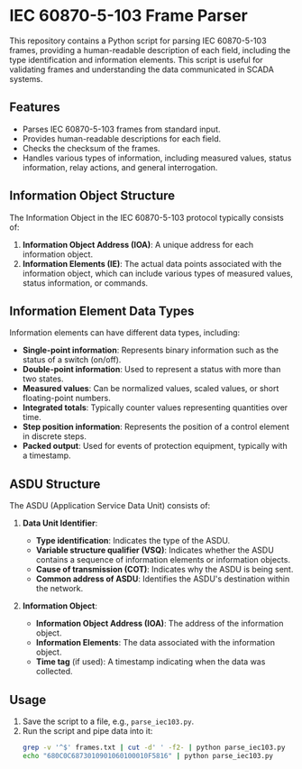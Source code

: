 # IEC 60870-5-103 Frame Parser

This repository contains a Python script for parsing IEC 60870-5-103 frames, providing a human-readable description of each field, including the type identification and information elements. This script is useful for validating frames and understanding the data communicated in SCADA systems.

## Features

- Parses IEC 60870-5-103 frames from standard input.
- Provides human-readable descriptions for each field.
- Checks the checksum of the frames.
- Handles various types of information, including measured values, status information, relay actions, and general interrogation.

## Information Object Structure

The Information Object in the IEC 60870-5-103 protocol typically consists of:

1. **Information Object Address (IOA)**: A unique address for each information object.
2. **Information Elements (IE)**: The actual data points associated with the information object, which can include various types of measured values, status information, or commands.

## Information Element Data Types

Information elements can have different data types, including:

- **Single-point information**: Represents binary information such as the status of a switch (on/off).
- **Double-point information**: Used to represent a status with more than two states.
- **Measured values**: Can be normalized values, scaled values, or short floating-point numbers.
- **Integrated totals**: Typically counter values representing quantities over time.
- **Step position information**: Represents the position of a control element in discrete steps.
- **Packed output**: Used for events of protection equipment, typically with a timestamp.

## ASDU Structure

The ASDU (Application Service Data Unit) consists of:

1. **Data Unit Identifier**:
   - **Type identification**: Indicates the type of the ASDU.
   - **Variable structure qualifier (VSQ)**: Indicates whether the ASDU contains a sequence of information elements or information objects.
   - **Cause of transmission (COT)**: Indicates why the ASDU is being sent.
   - **Common address of ASDU**: Identifies the ASDU's destination within the network.

2. **Information Object**:
   - **Information Object Address (IOA)**: The address of the information object.
   - **Information Elements**: The data associated with the information object.
   - **Time tag** (if used): A timestamp indicating when the data was collected.

## Usage

1. Save the script to a file, e.g., `parse_iec103.py`.
2. Run the script and pipe data into it:
   ```sh
   grep -v '^$' frames.txt | cut -d' ' -f2- | python parse_iec103.py
   echo "680C0C6873010901060100010F5816" | python parse_iec103.py
